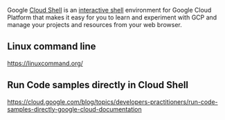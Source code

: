 
Google [Cloud Shell](https://cloud.google.com/shell/docs) is an [interactive shell](   https://www.youtube.com/watch?v=d7bXH_2X760 ) environment for Google Cloud Platform that makes it easy for you to learn and experiment with GCP and manage your projects and resources from your web browser.

## Linux command line

https://linuxcommand.org/

## Run Code samples directly in Cloud Shell

https://cloud.google.com/blog/topics/developers-practitioners/run-code-samples-directly-google-cloud-documentation